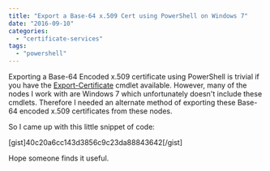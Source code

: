 ```yaml
---
title: "Export a Base-64 x.509 Cert using PowerShell on Windows 7"
date: "2016-09-10"
categories: 
  - "certificate-services"
tags: 
  - "powershell"
---
```


Exporting a Base-64 Encoded x.509 certificate using PowerShell is trivial if you have the [Export-Certificate](https://technet.microsoft.com/en-us/library/hh848628.aspx) cmdlet available. However, many of the nodes I work with are Windows 7 which unfortunately doesn't include these cmdlets. Therefore I needed an alternate method of exporting these Base-64 encoded x.509 certificates from these nodes.

So I came up with this little snippet of code:

\[gist\]40c20a6cc143d3856c9c23da88843642\[/gist\]

Hope someone finds it useful.
